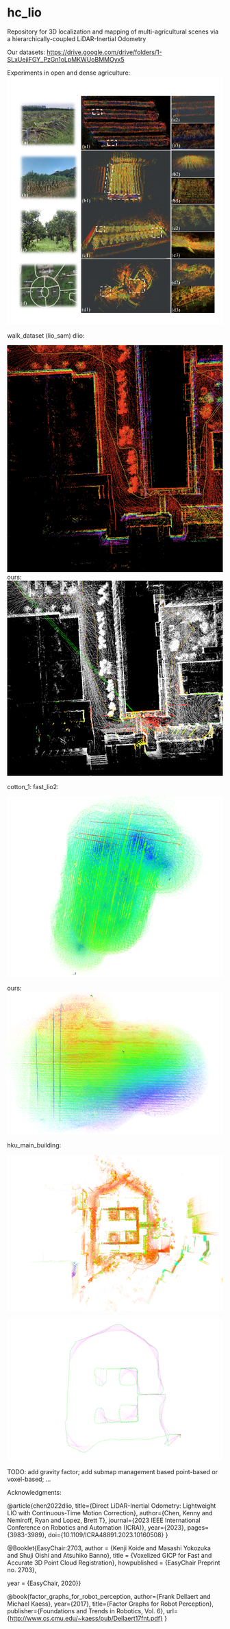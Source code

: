 <!--
 * @Author: piluohong 1912694135@qq.com
 * @Date: 2024-03-04 16:27:35
 * @LastEditors: piluohong 1912694135@qq.com
 * @LastEditTime: 2024-05-08 21:11:10
 * @FilePath: /slam/hhh_ws/src/hc_lio/README.md
 * @Description: 3D localization and mapping of multi-agricultural scenes via a hierarchically-coupled LiDAR-Inertial Odometry
-->
# hc_lio
Repository for 3D localization and mapping of multi-agricultural scenes via a hierarchically-coupled LiDAR-Inertial Odometry

Our datasets: https://drive.google.com/drive/folders/1-SLxUejiFGY_PzGn1oLpMKWUoBMMOyx5

Experiments in open and dense agriculture:
![Alt text](figures/result.png)




walk_dataset (lio_sam)
dlio:

![Alt text](figures/DLIO.png)
ours:
![Alt text](figures/hc_lio.png)

cotton_1:
fast_lio2:

![cotton_fast_lio2](figures/cotton_fast_lio2.png)

ours:
![Alt text](figures/cotton_ours.png)


 hku_main_building:

![alt text](figures/hku_main_building_VGICP.png)

![alt text](figures/hku_main_building_traj_VGICP.png)

TODO: 
add gravity factor; 
add submap management based point-based or voxel-based; ...

Acknowledgments:

@article{chen2022dlio,
  title={Direct LiDAR-Inertial Odometry: Lightweight LIO with Continuous-Time Motion Correction},
  author={Chen, Kenny and Nemiroff, Ryan and Lopez, Brett T},
  journal={2023 IEEE International Conference on Robotics and Automation (ICRA)},
  year={2023},
  pages={3983-3989},
  doi={10.1109/ICRA48891.2023.10160508}
}

@Booklet{EasyChair:2703,
  author = {Kenji Koide and Masashi Yokozuka and Shuji Oishi and Atsuhiko Banno},
  title = {Voxelized GICP for Fast and Accurate 3D Point Cloud Registration},
  howpublished = {EasyChair Preprint no. 2703},

  year = {EasyChair, 2020}}

@book{factor_graphs_for_robot_perception,
    author={Frank Dellaert and Michael Kaess},
    year={2017},
    title={Factor Graphs for Robot Perception},
    publisher={Foundations and Trends in Robotics, Vol. 6},
    url={http://www.cs.cmu.edu/~kaess/pub/Dellaert17fnt.pdf}
}